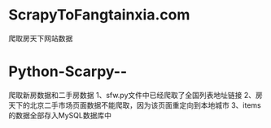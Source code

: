 # ScrapyToFangtainxia.com
 爬取房天下网站数据
# Python-Scarpy--
爬取新房数据和二手房数据
1、sfw.py文件中已经爬取了全国列表地址链接
2、房天下的北京二手市场页面数据不能爬取，因为该页面重定向到本地城市
3、items的数据全部存入MySQL数据库中

